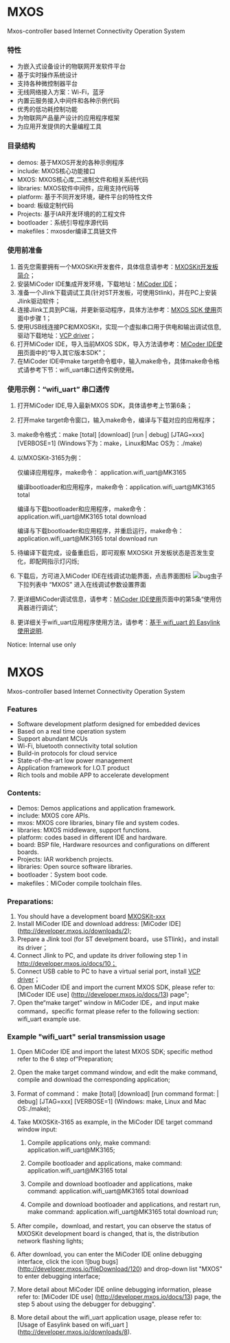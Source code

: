 MXOS
====

Mxos-controller based Internet Connectivity Operation System


### 特性
* 为嵌入式设备设计的物联网开发软件平台
* 基于实时操作系统设计
* 支持各种微控制器平台
* 无线网络接入方案：Wi-Fi，蓝牙
* 内置云服务接入中间件和各种示例代码
* 优秀的低功耗控制功能
* 为物联网产品量产设计的应用程序框架
* 为应用开发提供的大量编程工具

### 目录结构
* demos: 基于MXOS开发的各种示例程序
* include: MXOS核心功能接口
* MXOS: MXOS核心库,二进制文件和相关系统代码
* libraries: MXOS软件中间件，应用支持代码等
* platform: 基于不同开发环境，硬件平台的特性文件
* board: 板级定制代码
* Projects: 基于IAR开发环境的的工程文件
* bootloader：系统引导程序源代码
* makefiles：mxosder编译工具链文件

### 使用前准备
1. 首先您需要拥有一个MXOSKit开发套件，具体信息请参考：[MXOSKit开发板简介](http://developer.mxos.io/docs/34)；
2. 安装MiCoder IDE集成开发环境，下载地址：[MiCoder IDE](http://developer.mxos.io/downloads/2)；
3. 准备一个Jlink下载调试工具(针对ST开发板，可使用Stlink)，并在PC上安装Jlink驱动软件；
4. 连接Jlink工具到PC端，并更新驱动程序，具体方法参考：[MXOS SDK 使用](http://developer.mxos.io/docs/10)页面中步骤 1；
5. 使用USB线连接PC和MXOSKit，实现一个虚拟串口用于供电和输出调试信息, 驱动下载地址：[VCP driver](http://www.ftdichip.com/Drivers/VCP.htm)；
6. 打开MiCoder IDE，导入当前MXOS SDK，导入方法请参考：[MiCoder IDE使用](http://developer.mxos.io/docs/13)页面中的“导入其它版本SDK”；
7. 在MiCoder IDE中make target命令框中，输入make命令，具体make命令格式请参考下节：wifi_uart串口透传实例使用。

### 使用示例：“wifi_uart” 串口透传
1. 打开MiCoder IDE,导入最新MXOS SDK，具体请参考上节第6条；
2. 打开make target命令窗口，输入make命令，编译与下载对应的应用程序；
3. make命令格式：make [total] [download] [run | debug] [JTAG=xxx] [VERBOSE=1] (Windows下为：make，Linux和Mac OS为：./make)
4. 以MXOSKit-3165为例：

    仅编译应用程序，make命令： application.wifi_uart@MK3165
    
    编译bootloader和应用程序，make命令：application.wifi_uart@MK3165 total
    
    编译与下载bootloader和应用程序，make命令：application.wifi_uart@MK3165 total download
    
    编译与下载bootloader和应用程序，并重启运行，make命令：application.wifi_uart@MK3165 total download run
    
5. 待编译下载完成，设备重启后，即可观察 MXOSKit 开发板状态是否发生变化，即配网指示灯闪烁;
6. 下载后，方可进入MiCoder IDE在线调试功能界面，点击界面图标 ![bug虫子](http://developer.mxos.io/fileDownload/120) 下拉列表中 “MXOS” 进入在线调试参数设置界面
7. 更详细MiCoder调试信息，请参考：[MiCoder IDE使用](http://developer.mxos.io/docs/13)页面中的第5条“使用仿真器进行调试”;
8. 更详细关于wifi_uart应用程序使用方法，请参考：[基于 wifi_uart 的 Easylink 使用说明](http://developer.mxos.io/downloads/8).




Notice: Internal use only


MXOS
====
Mxos-controller based Internet Connectivity Operation System


### Features
* Software development platform designed for embedded devices
* Based on a real time operation system
* Support abundant MCUs
* Wi-Fi, bluetooth connectivity total solution
* Build-in protocols for cloud service
* State-of-the-art low power management
* Application framework for I.O.T product
* Rich tools and mobile APP to accelerate development

### Contents:
* Demos: Demos applications and application framework.
* include: MXOS core APIs.
* mxos: MXOS core libraries, binary file and system codes.
* libraries: MXOS middleware, support functions.
* platform: codes based in different IDE and hardware.
* board: BSP file, Hardware resources and configurations on different boards.
* Projects: IAR workbench projects.
* libraries: Open source software libraries.
* bootloader：System boot code.
* makefiles：MiCoder compile toolchain files.

### Preparations:
1. You should have a development board [MXOSKit-xxx](http://developer.mxos.io/docs/34)
2. Install MiCoder IDE and download address: [MiCoder IDE] (http://developer.mxos.io/downloads/2);
3. Prepare a Jlink tool (for ST develpment board，use STlink)，and install its driver；
4. Connect Jlink to PC, and update its driver following step 1 in http://developer.mxos.io/docs/10；
5. Connect USB cable to PC to have a virtual serial port, install [VCP driver](http://www.ftdichip.com/Drivers/VCP.htm)；
6. Open MiCoder IDE and import the current MXOS SDK, please refer to: [MiCoder IDE use] (http://developer.mxos.io/docs/13) page"; 
7. Open the“make target” window in MiCoder IDE，and input make command，specific format please refer to the following section: wifi_uart example use.

### Example "wifi_uart" serial transmission  usage
1. Open MiCoder IDE and import the latest MXOS SDK; specific method refer to the 6 step of“Preparation;
2. Open the make target command window, and edit the make command, compile and download the corresponding application;
3. Format of command： make [total] [download] [run command format: | debug] [JTAG=xxx] [VERBOSE=1] (Windows: make, Linux and Mac OS:./make);
4. Take MXOSKit-3165 as example, in the MiCoder IDE target command window input:

    1) Compile applications only, make command:    application.wifi_uart@MK3165;
    
    2) Compile bootloader and applications, make command:    application.wifi_uart@MK3165 total
    
    3) Compile and download bootloader and applications, make command:   application.wifi_uart@MK3165 total download
    
    4) Compile and download bootloader and applications, and restart run, make command:   application.wifi_uart@MK3165 total download run;
    
5. After compile，download, and restart, you can observe the status of MXOSKit development board is changed, that is, the distribution network flashing lights;
6. After download, you can enter the MiCoder IDE online debugging interface, click the icon ![bug bugs] (http://developer.mxos.io/fileDownload/120) and drop-down list 
"MXOS" to enter debugging interface;
7. More detail about MiCoder IDE online debugging information, please refer to: [MiCoder IDE use] (http://developer.mxos.io/docs/13) page, the step 5 about using the 
debugger for debugging".
8. More detail about the wifi_uart application usage, please refer to: [Usage of Easylink based on wifi_uart ] (http://developer.mxos.io/downloads/8).